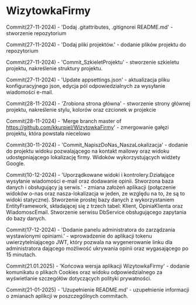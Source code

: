 # WizytowkaFirmy

Commit(27-11-2024) - 'Dodaj .gitattributes, .gitignorei README.md' - stworzenie repozytorium

Commit(27-11-2024) - 'Dodaj pliki projektów.' - dodanie plików projektu do repozytorium

Commit(27-11-2024) - 'Commit_SzkieletProjektu' - stworzenie szkieletu projektu, nakreślenie struktury projektu.

Commit(27-11-2024) - 'Update appsettings.json' - aktualizacja pliku konfiguracyjnego json, edycja pól odpowiedzialnych za wysyłanie wiadomości e-mail.

Commit(28-11-2024) - 'Zrobiona strona główna' - stworzenie strony głównej projektu, nakreślenie stylu, kolorów oraz czcionek w projekcie

Commit(28-11-2024) - 'Merge branch master of https://github.com/kkurpiel/WizytowkaFirmy' - zmergowanie gałęzi projektu, która powstała niecelowo

Commit(30-11-2024) - 'Commit_NapiszDoNas_NaszaLokalizacja' - dodanie do projektu widoku pozwalającego na kontakt mailowy oraz widoku udostępniającego lokalizację firmy. Widoków wykorzystujących widżety Google.

Commit(10-12-2024) - 'Uporządkowane widoki i kontrolery.Działające wysyłanie wiadomości e-mail oraz dodawanie opinii. Stworzona baza danych i obsługujący ją serwis.' - zmiana założeń aplikacji (połączenie widoków o-nas oraz nasza-lokalizacja w jeden, ze względu na to, że są to widoki statyczne). Stworzenie prostej bazy danych z wykorzystaniem EntityFramework, składającej się z trzech tabel: Klient, OpiniaKlienta oraz WiadomoscEmail. Stworzenie serwisu DbService obsługującego zapytania do bazy danych.

Commit(17-12-2024) - 'Dodanie panelu administratora do zarządzania wystawionymi opiniami.' - wprowadzenie do aplikacji tokenu uwierzytelniającego JWT, który pozwala na wygenerowanie linku dla administratora dającego możliwość ukrywania opinii oraz wygasającego po 15 minutach.

Commit(21.01.2025) - 'Końcowa wersja aplikacji WizytowkaFirmy' - dodanie komunikatu o plikach Cookies oraz widoku odpowiedzialnego za wyświetlanie szczegółów dotyczących polityki prywatności.

Commit(21-01-2025) - 'Uzupełnienie README.md' - uzupełnienie informacji o zmianach aplikcji w poszczególnych commitach.
